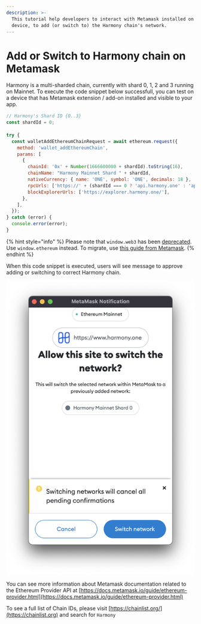 ```yaml
---
description: >-
  This tutorial help developers to interact with Metamask installed on a user's
  device, to add (or switch to) the Harmony chain's network.
---
```


# Add or Switch to Harmony chain on Metamask

Harmony is a multi-sharded chain, currently with shard 0, 1, 2 and 3 running on Mainnet.  To execute the code snippet below successfull, you can test on a device that has Metamask extension / add-on installed and visible to your app.

```javascript
// Harmony's Shard ID {0..3}
const shardId = 0;

try {
  const walletAddEthereumChainRequest = await ethereum.request({
    method: 'wallet_addEthereumChain',
    params: [
      {
        chainId: '0x' + Number(1666600000 + shardId).toString(16),
        chainName: "Harmony Mainnet Shard " + shardId,
        nativeCurrency: { name: 'ONE', symbol: 'ONE', decimals: 18 },
        rpcUrls: ['https://' + (shardId === 0 ? 'api.harmony.one' : 'api.s' + shardId + '.t.hmny.io')],
        blockExplorerUrls: ['https://explorer.harmony.one/'],
      },
    ],
  });
} catch (error) {
  console.error(error);
}
```

{% hint style="info" %}
Please note that `window.web3` has been [deprecated](https://docs.metamask.io/guide/provider-migration.html#summary-of-breaking-changes).  Use `window.ethereum` instead.  To migrate, use [this guide from Metamask](https://docs.metamask.io/guide/provider-migration.html#table-of-contents).
{% endhint %}

When this code snippet is executed, users will see message to approve adding or switching to correct Harmony chain.

![Metamask pops up asking to Switch Network to Harmony Mainnet Shard 0](../../../.gitbook/assets/switch.png)

You can see more information about Metamask documentation related to the Ethereum Provider API at [https://docs.metamask.io/guide/ethereum-provider.html](https://docs.metamask.io/guide/ethereum-provider.html)

To see a full list of Chain IDs, please visit [https://chainlist.org/](https://chainlist.org) and search for `Harmony`
